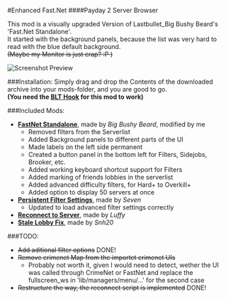 #Enhanced Fast.Net
####Payday 2 Server Browser
  
This mod is a visually upgraded Version of Lastbullet_Big Bushy Beard's 'Fast.Net Standalone'.  
It started with the background panels, because the list was very hard to read with the blue default background.  
~~(Maybe my Monitor is just crap?  :P )~~
  
![Screenshot Preview](http://www.imghost.eu/images/2016/02/18/EnhancedFast.Net.jpg)
  
###Installation:
   Simply drag and drop the Contents of the downloaded archive into your mods-folder, and you are good to go.  
   __(You need the [BLT Hook](http://paydaymods.com/download/) for this mod to work)__
  
###Included Mods:
- __[FastNet Standalone](http://paydaymods.com/mods/79/fastnetstand)__, made by _Big Bushy Beard_, modified by me
	- Removed filters from the Serverlist
	- Added Background panels to different parts of the UI
	- Made labels on the left side permanent
	- Created a button panel in the bottom left for Filters, Sidejobs, Brooker, etc.
	- Added working keyboard shortcut support for Filters
	- Added marking of friends lobbies in the serverlist
	- Added advanced difficulty filters, for Hard+ to Overkill+
	- Added option to display 50 servers at once
- __[Persistent Filter Settings](https://steamcommunity.com/app/218620/discussions/15/46476691291148659/)__, made by _Seven_
	- Updated to load advanced filter settings correctly
- __[Reconnect to Server](http://forums.lastbullet.net/mydownloads.php?action=view_down&did=13546)__, made by _Luffy_
- __[Stale Lobby Fix](http://paydaymods.com/mods/277/stalelobbycontractfix)__, made by _Snh20_
  
###TODO:
- ~~Add aditional filter options~~ DONE!
- ~~Remove crimenet Map from the importet crimenet UIs~~
	- Probably not worth it, given I would need to detect, wether the UI was called through CrimeNet or FastNet and replace the fullscreen_ws in 'lib/managers/menu/...' for the second case
- ~~Restructure the way, the reconnect script is implemented~~ DONE!
